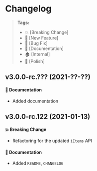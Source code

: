 Changelog
=========

> **Tags:**
> - :boom:       [Breaking Change]
> - :rocket:     [New Feature]
> - :bug:        [Bug Fix]
> - :memo:       [Documentation]
> - :house:      [Internal]
> - :nail_care:  [Polish]

## v3.0.0-rc.??? (2021-??-??)

#### :memo: Documentation

* Added documentation

## v3.0.0-rc.122 (2021-01-13)

#### :boom: Breaking Change

* Refactoring for the updated `iItems` API

#### :memo: Documentation

* Added `README`, `CHANGELOG`
